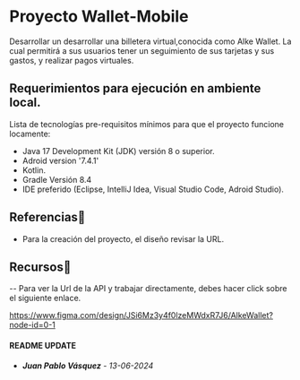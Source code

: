 # Proyecto Wallet-Mobile
Desarrollar un desarrollar una billetera virtual,conocida como Alke Wallet. La cual permitirá a sus usuarios tener un seguimiento de sus tarjetas y sus gastos, y realizar pagos virtuales.

## Requerimientos para ejecución en ambiente local.
Lista de tecnologías pre-requisitos mínimos para que el proyecto funcione locamente:
- Java 17 Development Kit (JDK) versión 8 o superior.
- Adroid version '7.4.1'
- Kotlin.
- Gradle Versión 8.4
- IDE preferido (Eclipse, IntelliJ Idea, Visual Studio Code, Adroid Studio).


## Referencias🦺
- Para la creación del proyecto, el diseño revisar la URL.

## Recursos🎁
-- Para ver la Url de la API y trabajar directamente, debes hacer click sobre el siguiente enlace. 

https://www.figma.com/design/JSi6Mz3y4f0lzeMWdxR7J6/AlkeWallet?node-id=0-1

#### README UPDATE
* ***Juan Pablo Vásquez*** - *13-06-2024*


